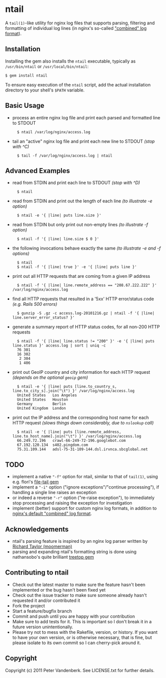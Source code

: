 ntail
=====

A `tail(1)`-like utility for nginx log files that supports parsing, filtering and formatting of individual 
log lines (in nginx's so-called ["combined" log format](http://wiki.nginx.org/NginxHttpLogModule#log_format)).

Installation
------------

Installing the gem also installs the `ntail` executable, typically as `/usr/bin/ntail` or `/usr/local/bin/ntail`:

    $ gem install ntail

To ensure easy execution of the `ntail` script, add the actual installation directory to your shell's `$PATH` variable.

Basic Usage
-----------

* process an entire nginx log file and print each parsed and formatted line to STDOUT

        $ ntail /var/log/nginx/access.log

* tail an "active" nginx log file and print each new line to STDOUT _(stop with ^C)_

        $ tail -f /var/log/nginx/access.log | ntail

Advanced Examples
-----------------

* read from STDIN and print each line to STDOUT _(stop with ^D)_

        $ ntail

* read from STDIN and print out the length of each line _(to illustrate -e option)_

        $ ntail -e '{ |line| puts line.size }'

* read from STDIN but only print out non-empty lines _(to illustrate -f option)_

        $ ntail -f '{ |line| line.size $ 0 }'

* the following invocations behave exactly the same _(to illustrate -e and -f options)_

        $ ntail
        $ ntail -f '{ |line| true }' -e '{ |line| puts line }'

* print out all HTTP requests that are coming from a given IP address

        $ ntail -f '{ |line| line.remote_address == "208.67.222.222" }' /var/log/nginx/access.log

* find all HTTP requests that resulted in a '5xx' HTTP error/status code _(e.g. Rails 500 errors)_

        $ gunzip -S .gz -c access.log-20101216.gz | ntail -f '{ |line| line.server_error_status? }'

* generate a summary report of HTTP status codes, for all non-200 HTTP requests

        $ ntail -f '{ |line| line.status != "200" }' -e '{ |line| puts line.status }' access.log | sort | uniq -c
        76 301
        16 302
         2 304
         1 406

* print out GeoIP country and city information for each HTTP request _(depends on the optional `geoip` gem)_

        $ ntail -e '{ |line| puts [line.to_country_s, line.to_city_s].join("\t") }' /var/log/nginx/access.log
        United States   Los Angeles
        United States   Houston
        Germany         Berlin
        United Kingdom  London

* print out the IP address and the corresponding host name for each HTTP request _(slows things down considerably, due to `nslookup` call)_

        $ ntail -e '{ |line| puts [line.remote_address, line.to_host_name].join("\t") }' /var/log/nginx/access.log
        66.249.72.196   crawl-66-249-72-196.googlebot.com
        67.192.120.134  s402.pingdom.com
        75.31.109.144   adsl-75-31-109-144.dsl.irvnca.sbcglobal.net
    
TODO
----
    
* implement a native `"-f"` option for ntail, similar to that of `tail(1)`, using e.g. flori's [file-tail gem](https://github.com/flori/file-tail)
* implement a `"-i"` option ("ignore exceptions"/"continue processing"), if handling a single line raises an exception
* or indeed a reverse `"-r"` option ("re-raise exception"), to immediately stop processing and raising the exception for investigation
* implement (better) support for custom nginx log formats, in addition to [nginx's default "combined" log format](http://wiki.nginx.org/NginxHttpLogModule#log_format).

Acknowledgements
----------------

* ntail's parsing feature is inspired by an nginx log parser written by [Richard Taylor (moomerman)](https://github.com/moomerman)
* parsing and expanding ntail's formatting string is done using nathansobo's quite brilliant [treetop gem](https://github.com/nathansobo/treetop)

Contributing to ntail
---------------------
 
* Check out the latest master to make sure the feature hasn't been implemented or the bug hasn't been fixed yet
* Check out the issue tracker to make sure someone already hasn't requested it and/or contributed it
* Fork the project
* Start a feature/bugfix branch
* Commit and push until you are happy with your contribution
* Make sure to add tests for it. This is important so I don't break it in a future version unintentionally.
* Please try not to mess with the Rakefile, version, or history. If you want to have your own version, or is otherwise necessary, that is fine, but please isolate to its own commit so I can cherry-pick around it.

Copyright
---------

Copyright (c) 2011 Peter Vandenberk. See LICENSE.txt for further details.

